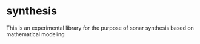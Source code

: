 # synthesis
This is an experimental library for the purpose of sonar synthesis based on mathematical modeling
